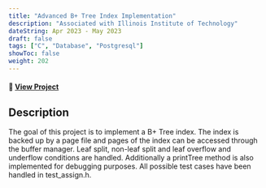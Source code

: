 ```yaml
---
title: "Advanced B+ Tree Index Implementation"
description: "Associated with Illinois Institute of Technology"
dateString: Apr 2023 - May 2023
draft: false
tags: ["C", "Database", "Postgresql"]
showToc: false
weight: 202
--- 
```


#### 🔗 [View Project](https://github.com/anushasonte/ADO/tree/main/BTreeIndex)

## Description
The goal of this project is to implement a B+ Tree index. The index is backed up by a page file and pages of the index can be accessed through the buffer manager. Leaf split, non-leaf split and leaf overflow and underflow conditions are handled. Additionally a printTree method is also implemented for debugging purposes. All possible test cases have been handled in test_assign.h.
